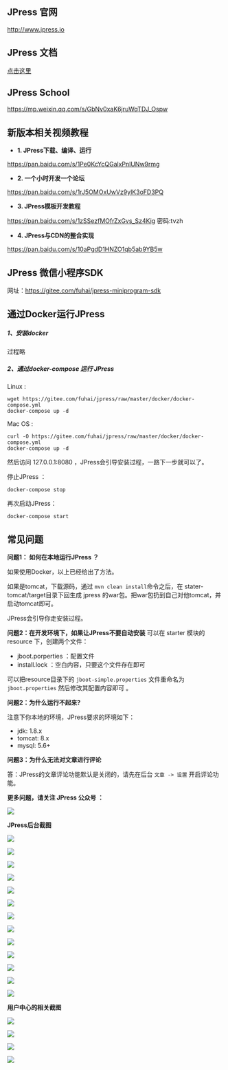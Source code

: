 
## JPress 官网

http://www.jpress.io

## JPress 文档 

[点击这里](./doc/readme.md)

## JPress School 

https://mp.weixin.qq.com/s/GbNv0xaK6jruWqTDJ_Ospw

    
## 新版本相关视频教程

* **1. JPress下载、编译、运行** 

https://pan.baidu.com/s/1Pe0KcYcQGalxPnlUNw9rmg

* **2. 一个小时开发一个论坛**

https://pan.baidu.com/s/1rJ5OMOxUwVz9ylK3oFD3PQ

* **3. JPress模板开发教程**

https://pan.baidu.com/s/1zSSezfMOfrZxGvs_Sz4Kig  密码:tvzh

* **4. JPress与CDN的整合实现**

https://pan.baidu.com/s/10aPgdD1HNZO1qb5ab9YB5w

## JPress 微信小程序SDK

网址：https://gitee.com/fuhai/jpress-miniprogram-sdk

## 通过Docker运行JPress

##### 1、安装docker

过程略

##### 2、通过docker-compose 运行 JPress

Linux :

```
wget https://gitee.com/fuhai/jpress/raw/master/docker/docker-compose.yml
docker-compose up -d
```

Mac OS :

```
curl -O https://gitee.com/fuhai/jpress/raw/master/docker/docker-compose.yml
docker-compose up -d
```

然后访问 127.0.0.1:8080 ，JPress会引导安装过程，一路下一步就可以了。

停止JPress ：

```
docker-compose stop
```

再次启动JPress：

```
docker-compose start
```


## 常见问题

**问题1： 如何在本地运行JPress ？**

如果使用Docker，以上已经给出了方法。

如果是tomcat，下载源码，通过 `mvn clean install`命令之后，在 stater-tomcat/target目录下回生成 jpress 的war包。把war包扔到自己对他tomcat，并启动tomcat即可。

JPress会引导你走安装过程。

**问题2：在开发环境下，如果让JPress不要自动安装**
可以在 starter 模块的 resource 下，创建两个文件：

* jboot.porperties ：配置文件
* install.lock ：空白内容，只要这个文件存在即可

可以把resource目录下的 `jboot-simple.properties` 文件重命名为 `jboot.properties` 然后修改其配置内容即可 。

**问题2：为什么运行不起来?**

注意下你本地的环境，JPress要求的环境如下：

* jdk: 1.8.x
* tomcat: 8.x
* mysql: 5.6+

**问题3：为什么无法对文章进行评论**

答：JPress的文章评论功能默认是关闭的，请先在后台 `文章 -> 设置` 开启评论功能。


**更多问题，请关注 JPress 公众号 ：**

![](./doc/images/jpress_qrcode.jpg)


**JPress后台截图**

![](./doc/images/screenshot/001.png)

![](./doc/images/screenshot/002.png)

![](./doc/images/screenshot/003.png)

![](./doc/images/screenshot/004.png)

![](./doc/images/screenshot/005.png)

![](./doc/images/screenshot/006.png)

![](./doc/images/screenshot/007.png)

![](./doc/images/screenshot/008.png)

![](./doc/images/screenshot/009.png)

![](./doc/images/screenshot/010.png)

![](./doc/images/screenshot/011.png)

![](./doc/images/screenshot/012.png)

![](./doc/images/screenshot/013.png)

**用户中心的相关截图**

![](./doc/images/screenshot/014.png)

![](./doc/images/screenshot/015.png)

![](./doc/images/screenshot/016.png)

![](./doc/images/screenshot/017.png)



